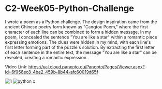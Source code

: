 # C2-Week05-Python-Challenge
I wrote a poem as a Python challenge. The design inspiration came from the ancient Chinese poetry form known as "Cangtou Poem," where the first character of each line can be combined to form a hidden message. In my poem, I concealed the sentence "You are like a star" within a romantic piece expressing emotions. The clues were hidden in my mind, with each line's first letter forming part of the puzzle's solution. By extracting the first letter of each sentence in the entire text, the message "You are like a star" can be revealed, creating a romantic expression.  

Video Link: https://ual.cloud.panopto.eu/Panopto/Pages/Viewer.aspx?id=6f056ec8-4be2-459b-8b44-afc60019d65f

![1](https://user-images.githubusercontent.com/119879041/225202432-2fb04ad1-0a58-4f2c-a92b-9e70ba14ebcd.png)
![python c](https://user-images.githubusercontent.com/119879041/225191552-629e481b-e7fa-42e2-8f80-1df0b796a3a4.jpg)
